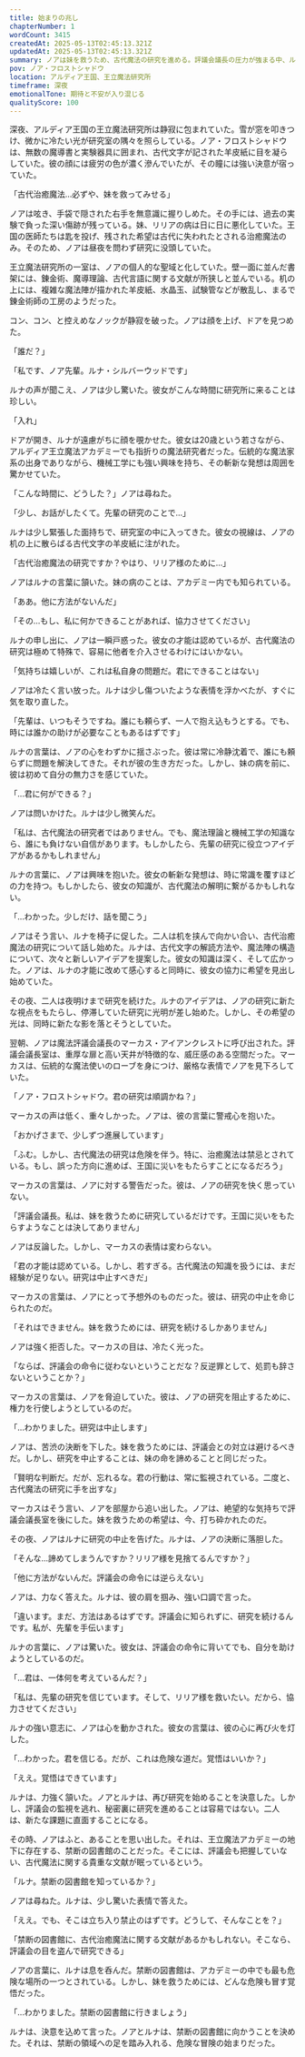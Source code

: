 ```yaml
---
title: 始まりの兆し
chapterNumber: 1
wordCount: 3415
createdAt: 2025-05-13T02:45:13.321Z
updatedAt: 2025-05-13T02:45:13.321Z
summary: ノアは妹を救うため、古代魔法の研究を進める。評議会議長の圧力が強まる中、ルナとの出会いが新たな希望をもたらす。
pov: ノア・フロストシャドウ
location: アルディア王国、王立魔法研究所
timeframe: 深夜
emotionalTone: 期待と不安が入り混じる
qualityScore: 100
---
```


深夜、アルディア王国の王立魔法研究所は静寂に包まれていた。雪が窓を叩きつけ、微かに冷たい光が研究室の隅々を照らしている。ノア・フロストシャドウは、無数の魔導書と実験器具に囲まれ、古代文字が記された羊皮紙に目を凝らしていた。彼の顔には疲労の色が濃く滲んでいたが、その瞳には強い決意が宿っていた。

「古代治癒魔法…必ずや、妹を救ってみせる」

ノアは呟き、手袋で隠された右手を無意識に握りしめた。その手には、過去の実験で負った深い傷跡が残っている。妹、リリアの病は日に日に悪化していた。王国の医師たちは匙を投げ、残された希望は古代に失われたとされる治癒魔法のみ。そのため、ノアは昼夜を問わず研究に没頭していた。

王立魔法研究所の一室は、ノアの個人的な聖域と化していた。壁一面に並んだ書架には、錬金術、魔導理論、古代言語に関する文献が所狭しと並んでいる。机の上には、複雑な魔法陣が描かれた羊皮紙、水晶玉、試験管などが散乱し、まるで錬金術師の工房のようだった。

コン、コン、と控えめなノックが静寂を破った。ノアは顔を上げ、ドアを見つめた。

「誰だ？」

「私です、ノア先輩。ルナ・シルバーウッドです」

ルナの声が聞こえ、ノアは少し驚いた。彼女がこんな時間に研究所に来ることは珍しい。

「入れ」

ドアが開き、ルナが遠慮がちに顔を覗かせた。彼女は20歳という若さながら、アルディア王立魔法アカデミーでも指折りの魔法研究者だった。伝統的な魔法家系の出身でありながら、機械工学にも強い興味を持ち、その斬新な発想は周囲を驚かせていた。

「こんな時間に、どうした？」ノアは尋ねた。

「少し、お話がしたくて。先輩の研究のことで…」

ルナは少し緊張した面持ちで、研究室の中に入ってきた。彼女の視線は、ノアの机の上に散らばる古代文字の羊皮紙に注がれた。

「古代治癒魔法の研究ですか？やはり、リリア様のために…」

ノアはルナの言葉に頷いた。妹の病のことは、アカデミー内でも知られている。

「ああ。他に方法がないんだ」

「その…もし、私に何かできることがあれば、協力させてください」

ルナの申し出に、ノアは一瞬戸惑った。彼女の才能は認めているが、古代魔法の研究は極めて特殊で、容易に他者を介入させるわけにはいかない。

「気持ちは嬉しいが、これは私自身の問題だ。君にできることはない」

ノアは冷たく言い放った。ルナは少し傷ついたような表情を浮かべたが、すぐに気を取り直した。

「先輩は、いつもそうですね。誰にも頼らず、一人で抱え込もうとする。でも、時には誰かの助けが必要なこともあるはずです」

ルナの言葉は、ノアの心をわずかに揺さぶった。彼は常に冷静沈着で、誰にも頼らずに問題を解決してきた。それが彼の生き方だった。しかし、妹の病を前に、彼は初めて自分の無力さを感じていた。

「…君に何ができる？」

ノアは問いかけた。ルナは少し微笑んだ。

「私は、古代魔法の研究者ではありません。でも、魔法理論と機械工学の知識なら、誰にも負けない自信があります。もしかしたら、先輩の研究に役立つアイデアがあるかもしれません」

ルナの言葉に、ノアは興味を抱いた。彼女の斬新な発想は、時に常識を覆すほどの力を持つ。もしかしたら、彼女の知識が、古代魔法の解明に繋がるかもしれない。

「…わかった。少しだけ、話を聞こう」

ノアはそう言い、ルナを椅子に促した。二人は机を挟んで向かい合い、古代治癒魔法の研究について話し始めた。ルナは、古代文字の解読方法や、魔法陣の構造について、次々と新しいアイデアを提案した。彼女の知識は深く、そして広かった。ノアは、ルナの才能に改めて感心すると同時に、彼女の協力に希望を見出し始めていた。

その夜、二人は夜明けまで研究を続けた。ルナのアイデアは、ノアの研究に新たな視点をもたらし、停滞していた研究に光明が差し始めた。しかし、その希望の光は、同時に新たな影を落とそうとしていた。

翌朝、ノアは魔法評議会議長のマーカス・アイアンクレストに呼び出された。評議会議長室は、重厚な扉と高い天井が特徴的な、威圧感のある空間だった。マーカスは、伝統的な魔法使いのローブを身につけ、厳格な表情でノアを見下ろしていた。

「ノア・フロストシャドウ。君の研究は順調かね？」

マーカスの声は低く、重々しかった。ノアは、彼の言葉に警戒心を抱いた。

「おかげさまで、少しずつ進展しています」

「ふむ。しかし、古代魔法の研究は危険を伴う。特に、治癒魔法は禁忌とされている。もし、誤った方向に進めば、王国に災いをもたらすことになるだろう」

マーカスの言葉は、ノアに対する警告だった。彼は、ノアの研究を快く思っていない。

「評議会議長。私は、妹を救うために研究しているだけです。王国に災いをもたらすようなことは決してありません」

ノアは反論した。しかし、マーカスの表情は変わらない。

「君の才能は認めている。しかし、若すぎる。古代魔法の知識を扱うには、まだ経験が足りない。研究は中止すべきだ」

マーカスの言葉は、ノアにとって予想外のものだった。彼は、研究の中止を命じられたのだ。

「それはできません。妹を救うためには、研究を続けるしかありません」

ノアは強く拒否した。マーカスの目は、冷たく光った。

「ならば、評議会の命令に従わないということだな？反逆罪として、処罰も辞さないということか？」

マーカスの言葉は、ノアを脅迫していた。彼は、ノアの研究を阻止するために、権力を行使しようとしているのだ。

「…わかりました。研究は中止します」

ノアは、苦渋の決断を下した。妹を救うためには、評議会との対立は避けるべきだ。しかし、研究を中止することは、妹の命を諦めることと同じだった。

「賢明な判断だ。だが、忘れるな。君の行動は、常に監視されている。二度と、古代魔法の研究に手を出すな」

マーカスはそう言い、ノアを部屋から追い出した。ノアは、絶望的な気持ちで評議会議長室を後にした。妹を救うための希望は、今、打ち砕かれたのだ。

その夜、ノアはルナに研究の中止を告げた。ルナは、ノアの決断に落胆した。

「そんな…諦めてしまうんですか？リリア様を見捨てるんですか？」

「他に方法がないんだ。評議会の命令には逆らえない」

ノアは、力なく答えた。ルナは、彼の肩を掴み、強い口調で言った。

「違います。まだ、方法はあるはずです。評議会に知られずに、研究を続けるんです。私が、先輩を手伝います」

ルナの言葉に、ノアは驚いた。彼女は、評議会の命令に背いてでも、自分を助けようとしているのだ。

「…君は、一体何を考えているんだ？」

「私は、先輩の研究を信じています。そして、リリア様を救いたい。だから、協力させてください」

ルナの強い意志に、ノアは心を動かされた。彼女の言葉は、彼の心に再び火を灯した。

「…わかった。君を信じる。だが、これは危険な道だ。覚悟はいいか？」

「ええ。覚悟はできています」

ルナは、力強く頷いた。ノアとルナは、再び研究を始めることを決意した。しかし、評議会の監視を逃れ、秘密裏に研究を進めることは容易ではない。二人は、新たな課題に直面することになる。

その時、ノアはふと、あることを思い出した。それは、王立魔法アカデミーの地下に存在する、禁断の図書館のことだった。そこには、評議会も把握していない、古代魔法に関する貴重な文献が眠っているという。

「ルナ。禁断の図書館を知っているか？」

ノアは尋ねた。ルナは、少し驚いた表情で答えた。

「ええ。でも、そこは立ち入り禁止のはずです。どうして、そんなことを？」

「禁断の図書館に、古代治癒魔法に関する文献があるかもしれない。そこなら、評議会の目を盗んで研究できる」

ノアの言葉に、ルナは息を呑んだ。禁断の図書館は、アカデミーの中でも最も危険な場所の一つとされている。しかし、妹を救うためには、どんな危険も冒す覚悟だった。

「…わかりました。禁断の図書館に行きましょう」

ルナは、決意を込めて言った。ノアとルナは、禁断の図書館に向かうことを決めた。それは、禁断の領域への足を踏み入れる、危険な冒険の始まりだった。